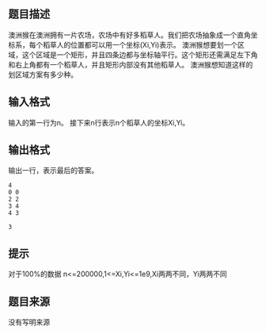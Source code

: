 


## 题目描述
澳洲猴在澳洲拥有一片农场，农场中有好多稻草人。我们把农场抽象成一个直角坐标系，每个稻草人的位置都可以用一个坐标(Xi,Yi)表示。 
澳洲猴想要划一个区域，这个区域是一个矩形，并且四条边都与坐标轴平行。这个矩形还需满足左下角和右上角都有一个稻草人，并且矩形内部没有其他稻草人。 
澳洲猴想知道这样的划区域方案有多少种。
## 输入格式
输入的第一行为n。 
接下来n行表示n个稻草人的坐标Xi,Yi。
## 输出格式
输出一行，表示最后的答案。

```input1
4 
0 0 
2 2 
3 4 
4 3 

```
```output1
3 
```

## 提示
对于100%的数据 n<=200000,1<=Xi,Yi<=1e9,Xi两两不同，Yi两两不同
## 题目来源
没有写明来源



